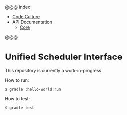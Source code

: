 @@@ index

* [Code Culture](code-culture.md)
* API Documentation
  * [Core](api/core)

@@@

# Unified Scheduler Interface

This repository is currently a work-in-progress.



How to run:

```
$ gradle :hello-world:run
```


How to test:

```
$ gradle test
```
